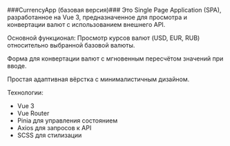 ###CurrencyApp (базовая версия)###
Это  Single Page Application (SPA), разработанное на Vue 3, предназначенное для просмотра и конвертации валют с использованием внешнего API.

Основной функционал:
Просмотр курсов валют (USD, EUR, RUB) относительно выбранной базовой валюты.

Форма для конвертации валют с мгновенным пересчётом значений при вводе.

Простая адаптивная вёрстка с минималистичным дизайном.

Технологии:
- Vue 3
- Vue Router
- Pinia для управления состоянием
- Axios для запросов к API
- SCSS для стилизации
